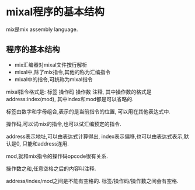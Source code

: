 # mixal程序的基本结构

mix是mix assembly language.

## 程序的基本结构

- mix汇编器对mixal文件按行解析
- mixal中,除了mix指令,其他的称为汇编指令
- mixal中的指令,可统称为mixal指令

mixal指令格式是: 标签 操作码 操作数 注释,
其中操作数的格式是address:index(mod),
其中index和mod都是可以省略的.

标签由数字和字母组合,表示的是当前指令的位置,
可以用在其他表达式中.

操作码,可以试mix的指令,也可以试汇编预定的指令.

address表示地址,可以由表达式计算得出,
index表示偏移,也可以由表达式表示,默认是0,
只能和address连用.

mod,就和mix指令的操作码opcode很有关系.

操作数之和,任意空格之后的内容叫注释.

address/index/mod之间是不能有空格的.
标签/操作码/操作数之间会有空格.
